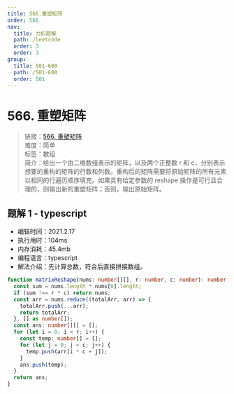 ```yaml
---
title: 566.重塑矩阵
order: 566
nav:
  title: 力扣题解
  path: /leetcode
  order: 3
  order: 3
group:
  title: 501-600
  path: /501-600
  order: 501
---
```


# 566. 重塑矩阵

> 链接：[566. 重塑矩阵](https://leetcode-cn.com/problems/reshape-the-matrix/)  
> 难度：简单  
> 标签：数组  
> 简介：给出一个由二维数组表示的矩阵，以及两个正整数 r 和 c，分别表示想要的重构的矩阵的行数和列数。重构后的矩阵需要将原始矩阵的所有元素以相同的行遍历顺序填充。如果具有给定参数的 reshape 操作是可行且合理的，则输出新的重塑矩阵；否则，输出原始矩阵。

## 题解 1 - typescript

- 编辑时间：2021.2.17
- 执行用时：104ms
- 内存消耗：45.4mb
- 编程语言：typescript
- 解法介绍：先计算总数，符合后直接拼接数组。

```typescript
function matrixReshape(nums: number[][], r: number, c: number): number[][] {
  const sum = nums.length * nums[0].length;
  if (sum !== r * c) return nums;
  const arr = nums.reduce((totalArr, arr) => {
    totalArr.push(...arr);
    return totalArr;
  }, [] as number[]);
  const ans: number[][] = [];
  for (let i = 0; i < r; i++) {
    const temp: number[] = [];
    for (let j = 0; j < c; j++) {
      temp.push(arr[i * c + j]);
    }
    ans.push(temp);
  }
  return ans;
}
```
